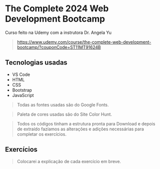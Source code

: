 # The Complete 2024 Web Development Bootcamp

Curso feito na Udemy com a instrutora Dr. Angela Yu

> https://www.udemy.com/course/the-complete-web-development-bootcamp/?couponCode=ST11MT91624B

## Tecnologias usadas

- VS Code
- HTML
- CSS
- Bootstrap
- JavaScript

> Todas as fontes usadas são do Google Fonts.

> Paleta de cores usadas são do Site Color Hunt.

> Todos os códigos tinham a estrutura pronta para Download e depois de extraído fazíamos as alterações e adições necessárias para completar os exercícios.

## Exercícios

> Colocarei a explicação de cada exercício em breve.